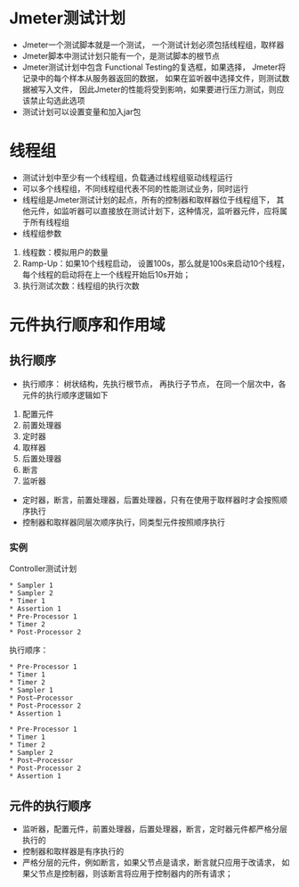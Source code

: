 # Jmeter测试计划

* Jmeter一个测试脚本就是一个测试， 一个测试计划必须包括线程组，取样器
* Jmeter脚本中测试计划只能有一个，是测试脚本的根节点
* Jmeter测试计划中包含  Functional Testing的复选框，如果选择， Jmeter将记录中的每个样本从服务器返回的数据， 如果在监听器中选择文件，则测试数据被写入文件， 因此Jmeter的性能将受到影响，如果要进行压力测试，则应该禁止勾选此选项
* 测试计划可以设置变量和加入jar包

# 线程组
* 测试计划中至少有一个线程组，负载通过线程组驱动线程运行
* 可以多个线程组，不同线程组代表不同的性能测试业务，同时运行
* 线程组是Jmeter测试计划的起点，所有的控制器和取样器位于线程组下， 其他元件，如监听器可以直接放在测试计划下，这种情况，监听器元件，应将属于所有线程组 
* 线程组参数
1. 线程数：模拟用户的数量
2. Ramp-Up：如果10个线程启动， 设置100s，那么就是100s来启动10个线程，每个线程的启动将在上一个线程开始后10s开始；
3. 执行测试次数：线程组的执行次数


# 元件执行顺序和作用域

## 执行顺序
*  执行顺序： 树状结构，先执行根节点， 再执行子节点， 在同一个层次中，各元件的执行顺序逻辑如下
1. 配置元件
2. 前置处理器
3. 定时器
4. 取样器
5. 后置处理器
6. 断言
7. 监听器

* 定时器，断言，前置处理器，后置处理器，只有在使用于取样器时才会按照顺序执行
* 控制器和取样器同层次顺序执行，同类型元件按照顺序执行


### 实例

Controller测试计划
```* Post—Processor 1
* Sampler 1
* Sampler 2
* Timer 1
* Assertion 1
* Pre-Processor 1
* Timer 2
* Post-Processor 2
```

执行顺序：
```
* Pre-Processor 1
* Timer 1
* Timer 2
* Sampler 1
* Post—Processor 
* Post-Processor 2
* Assertion 1

* Pre-Processor 1
* Timer 1
* Timer 2
* Sampler 2
* Post—Processor 
* Post-Processor 2
* Assertion 1
```

## 元件的执行顺序

*  监听器，配置元件，前置处理器，后置处理器，断言，定时器元件都严格分层执行的
*  控制器和取样器是有序执行的
*  严格分层的元件，例如断言，如果父节点是请求，断言就只应用于改请求， 如果父节点是控制器，则该断言将应用于控制器内的所有请求； 

